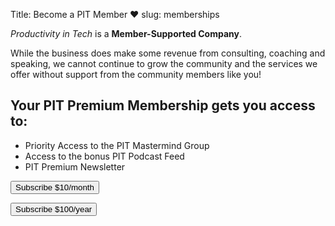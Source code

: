 Title: Become a PIT Member ❤️
slug: memberships

*Productivity in Tech* is a **Member-Supported Company**. 

While the business does make some revenue from consulting, coaching and speaking, we cannot continue to grow the community and the services we offer without support from the community members like you! 

<div class="jumbotron bg-transparent border border-primary">
<h2>Your PIT Premium Membership gets you access to:</h2>
<div class="col-md-6 my-3 text-centered">
<ul class="list-group list-group-flush">
<li class="list-group-item">Priority Access to the PIT Mastermind Group</li>
<li class="list-group-item">Access to the bonus PIT Podcast Feed</li>
<li class="list-group-item">PIT Premium Newsletter</li>
</ul>

<!-- <a class="btn btn-primary btn-lg text-white" href="https://productivityintech.memberful.com/checkout?plan=21849"> -->
<!-- <a class="btn btn-primary btn-lg text-white" href="https://productivityintech.memberful.com/checkout?plan=36786"> -->

<div class="row justify-content-around my-3">
<!-- Monthly Subscribe Button - triggers modal -->
<button type="button"
	class="btn btn-primary"
	data-toggle="modal"
	data-target="#modal-monthly">
Subscribe $10/month
</button>

<!-- Annual Subscribe Button - triggers modal -->
<button type="button"
	class="btn btn-primary"
	data-toggle="modal"
	data-target="#modal-annual">
Subscribe $100/year
</button>
</div>
</div>

<!-- Membership JS - Place Ahead of Modals -->
<!-- Stripe and ServiceBot JS -->
<script src="https://js.stripe.com/v3/"></script>
<script src="https://servicebot.io/js/servicebot-embed.js" type="text/javascript"></script>
<!-- End Membership JS -->

<!--Monthly Modal -->
<div class="modal fade" tabindex="-1" id="modal-monthly" role="dialog">
<div class="modal-dialog" id="srf-monthly" role="document"></div>
<script  type="text/javascript">
Servicebot.init({
templateId : 2,
url : "https://members.productivityintech.com",
selector : document.getElementById('srf-monthly'),
handleResponse : (response) => {
},
type: "request",
spk: "pk_live_kDLC8qiW74z3zUMfXQBjEfjD",
hideSummary: true, // Hides the summary on the side
forceCard : true, //set to true if you want credit card to be a required field for the customer
setPassword : true, //set to true if you want customer to fill out a password
})
</script>

<!-- Modal -->
<div class="modal fade" tabindex="-1" id="modal-annual" role="dialog">
<div class="modal-dialog" id="srf-annual" role="document"></div>
<script  type="text/javascript">
Servicebot.init({
templateId : 3,
url : "https://members.productivityintech.com",
selector : document.getElementById('srf-annual'),
handleResponse : (response) => {
},
type: "request",
spk: "pk_live_kDLC8qiW74z3zUMfXQBjEfjD",
hideSummary: true, // Hides the summary on the side
forceCard : true, //set to true if you want credit card to be a required field for the customer
setPassword : true, //set to true if you want customer to fill out a password
})
</script>

